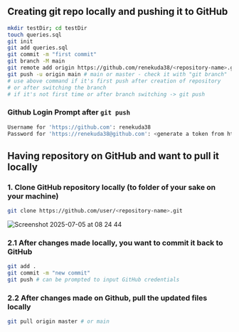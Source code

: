 ## Creating git repo locally and pushing it to GitHub
``` bash
mkdir testDir; cd testDir
touch queries.sql
git init
git add queries.sql
git commit -m "first commit"
git branch -M main
git remote add origin https://github.com/renekuda38/<repository-name>.git
git push -u origin main # main or master - check it with "git branch"
# use above command if it's first push after creation of repository
# or after switching the branch
# if it's not first time or after branch switching -> git push
```
### Github Login Prompt after `git push`
``` bash
Username for 'https://github.com': renekuda38
Password for 'https://renekuda38@github.com': <generate a token from https://github.com/settings/tokens>
```
## Having repository on GitHub and want to pull it locally
### 1. Clone GitHub repository locally (to folder of your sake on your machine)
``` bash 
git clone https://github.com/user/<repository-name>.git
```
![Screenshot 2025-07-05 at 08 24 44](https://github.com/user-attachments/assets/c25c41ed-83e8-465e-99e3-247268c14200)
### 2.1 After changes made locally, you want to commit it back to GitHub
``` bash
git add .
git commit -m "new commit"
git push # can be prompted to input GitHub credentials
```
### 2.2 After changes made on Github, pull the updated files locally
``` bash
git pull origin master # or main
```
